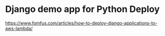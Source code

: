 # Django demo app for Python Deploy

https://www.fomfus.com/articles/how-to-deploy-django-applications-to-aws-lambda/
